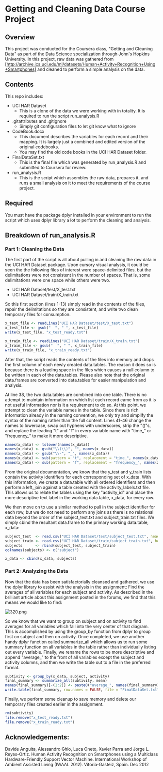 # Getting and Cleaning Data Course Project

## Overview
This project was conducted for the Coursera class, "Getting and Cleaning Data" as part of the Data Science specialization through John's Hopkins University. In this project, raw data was gathered from [http://archive.ics.uci.edu/ml/datasets/Human+Activity+Recognition+Using+Smartphones] and cleaned to perform a simple analysis on the data.

## Contents
This repo includes:

* UCI HAR Dataset
  * This is a clone of the data we were working with in totality. It is required to run the script run_analysis.R
* .gitattributes and .gitignore
  * Simply git configuration files to let git know what to ignore
* CodeBook.docx
  * This document describes the variables for each record and their mapping. It is largely just a combined and edited version of the original codebooks.
  * You may find the old code books in the UCI HAR Dataset folder.
* FinalDataSet.txt
  * This is the final file which was generated by run_analysis.R and submitted to Coursera for review.
* run_analysis.R
  * This is the script which assembles the raw data, prepares it, and runs a small analysis on it to meet the requirements of the course project. 

## Required
You must have the package dplyr installed in your environment to run the script which uses dplyr library a lot to perform the cleaning and analysis.

## Breakdown of run_analysis.R
### Part 1: Cleaning the Data
The first part of the script is all about pulling in and cleaning the raw data in the UCI HAR Dataset package. Upon cursory visual analysis, it could be seen the the following files of interest were space-delimited files, but the delimitations were not consistent in the number of spaces. That is, some delimitations were one space while others were two. 

* UCI HAR Dataset/test/X_test.txt
* UCI HAR Dataset/train/X_train.txt

So this first section (lines 1-13) simply read in the contents of the files, repair the delimitations so they are consistent, and write two clean temporary files for consumption.

```R
x_test_file <- readLines("UCI HAR Dataset/test/X_test.txt")
x_test_file <- gsub("  ", " ", x_test_file)
write(x_test_file, "x_test_ready.txt")

x_train_file <- readLines("UCI HAR Dataset/train/X_train.txt")
x_train_file <- gsub("  ", " ", x_train_file)
write(x_train_file, "x_train_ready.txt")
```

After that, the script reads the contents of the files into memory and drops the first column of each newly created data.tables. The reason it does so is because there is a leading space in the files which causes a null column to be written in each of the data.tables. Please also note that the original data.frames are converted into data.tables for easier manipulation and analysis. 

At line 38, the two data.tables are combined into one table. There is no attempt to maintain information on which list each record came from as it is not useful information nor is it a requirement to do so. At this point, we attempt to clean the variable names in the table. Since there is rich information already in the naming convention, we only try and simplify the syntax of the naming rather than the full content. Lines 41-46 change the names to lowercase, swap out hyphens with underscores, strip the "()"s, and replace the leading "t" and "f" in every variable name with "time_" or "frequency_" to make it more descriptive.

```R
names(x_data) <- tolower(names(x_data))
names(x_data) <- gsub("\\(\\)", "", names(x_data))
names(x_data) <- gsub("\\-", "_", names(x_data))
names(x_data) <- sub(pattern = "t", replacement = "time_", names(x_data))
names(x_data) <- sub(pattern = "f", replacement = "frequency_", names(x_data))
```

From the original documentation, we know that the y_test and y_train lists contain the activity identifiers for each corresponding set of x_data. With this information, we create a data.table with all ordered identifiers and then perform a left_join against a table created with the activity_labels.txt file. This allows us to relate the tables using the key "activity_id" and place the more descriptive text label in the working data.table, x_data, for every row. 

We then move on to use a similar method to pull in the subject identifier for each row, but we do not need to perform any joins as there is no relational data beyond the order of the subject_test.txt and subject_train.txt files. We simply cbind the resultant data.frame to the primary working data.table, x_data:

```R
subject_test  <- read.csv("UCI HAR Dataset/test/subject_test.txt", header = FALSE)
subject_train <- read.csv("UCI HAR Dataset/train/subject_train.txt", header = FALSE)
subjects      <- rbind(subject_test, subject_train)
colnames(subjects) <- c("subject")

x_data <- cbind(x_data, subjects)
```

### Part 2: Analyzing the Data
Now that the data has been satisfactorially cleansed and gathered, we use the dplyr library to assist with the analysis in the assignment: Find the averages of all variables for each subject and activity. As described in the brilliant article about this assignment posted in the forums, we find that this means we would like to find:

![320.png](https://thoughtfulbloke.files.wordpress.com/2015/09/320.png)

So we know that we want to group on subject and on activity to find averages for all variables which fall into the very center of that diagram. This is accomplished by using the group_by function from dplyr to group first on subject and then on activity. Once completed, we use another handy dplyr function called summarize_all which allows us to run some summary function on all variables in the table rather than individually listing out every variable. Finally, we rename the rows to be more descriptive and append "average_" to the front of all variables except the subject and activity columns, and then we write the table out to a file in the preferred format.

```R
subtivity <- group_by(x_data, subject, activity)
final_summary <- summarize_all(subtivity, mean)
names(final_summary)[-(1:2)] <- paste0("average_", names(final_summary)[-(1:2)])
write.table(final_summary, row.names = FALSE, file = "FinalDataSet.txt")
```

Finally, we perform some cleanup to save memory and delete our temporary files created earlier in the assignment. 

```R
rm(subtivity)
file.remove("x_test_ready.txt")
file.remove("x_train_ready.txt")
```

## Acknowledgements:
Davide Anguita, Alessandro Ghio, Luca Oneto, Xavier Parra and Jorge L. Reyes-Ortiz. Human Activity Recognition on Smartphones using a Multiclass Hardware-Friendly Support Vector Machine. International Workshop of Ambient Assisted Living (IWAAL 2012). Vitoria-Gasteiz, Spain. Dec 2012